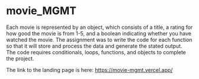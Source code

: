 # movie_MGMT

Each movie is represented by an object, which consists of a title, a rating for how good the movie is from 1-5, and a boolean indicating whether you have watched the movie.
The assignment was to write the code for each function so that it will store and process the data and generate the stated output. 
The code requires conditionals, loops, functions, and objects to complete the project. 

The link to the landing page is here: https://movie-mgmt.vercel.app/
